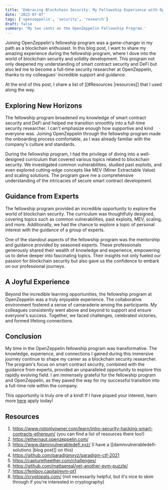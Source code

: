 ```yaml
---
title: 'Embracing Blockchain Security: My Fellowship Experience with OpenZeppelin'
date: '2023-07-07'
tags: ['openzeppelin', 'security', 'research']
draft: false
summary: 'My two cents on the OpenZeppelin Fellowship Program.'
---
```


Joining OpenZeppelin's fellowship program was a game-changer in my path as a blockchain enthusiast. In this blog post, I want to share my amazing experience during the fellowship program, where I dove into the world of blockchain security and solidity development. This program not only deepened my understanding of smart contract security and DeFi but also led me to become a full-time security researcher at OpenZeppelin, thanks to my colleagues' incredible support and guidance.

At the end of this post, I share a list of [[#Resources |resources]] that I used along the way.

## Exploring New Horizons

The fellowship program broadened my knowledge of smart contract security and DeFi and helped me transition smoothly into a full-time security researcher. I can't emphasize enough how supportive and kind everyone was. Joining OpenZeppelin through the fellowship program made the onboarding process comfortable, as I was already familiar with the company's culture and standards.

During the fellowship program, I had the privilege of diving into a well-designed curriculum that covered various topics related to blockchain security. We investigated common vulnerabilities, studied past exploits, and even explored cutting-edge concepts like MEV (Miner Extractable Value) and scaling solutions. The program gave me a comprehensive understanding of the intricacies of secure smart contract development.

## Guidance from Experts

The fellowship program provided an incredible opportunity to explore the world of blockchain security. The curriculum was thoughtfully designed, covering topics such as common vulnerabilities, past exploits, MEV, scaling, and more. Additionally, we had the chance to explore a topic of personal interest with the guidance of a group of experts.

One of the standout aspects of the fellowship program was the mentorship and guidance provided by seasoned experts. These professionals generously shared their wealth of knowledge and experience, empowering us to delve deeper into fascinating topics. Their insights not only fueled our passion for blockchain security but also gave us the confidence to embark on our professional journeys.

## A Joyful Experience

Beyond the incredible learning opportunities, the fellowship program at OpenZeppelin was a truly enjoyable experience. The collaborative environment fostered a sense of camaraderie among the participants. My colleagues consistently went above and beyond to support and ensure everyone's success. Together, we faced challenges, celebrated victories, and formed lifelong connections.

## Conclusion

My time in the OpenZeppelin fellowship program was transformative. The knowledge, experience, and connections I gained during this immersive journey continue to shape my career as a blockchain security researcher. The program's focus on smart contract security, combined with the guidance from experts, provided an unparalleled opportunity to explore this rapidly evolving field. I am immensely grateful for the fellowship program and OpenZeppelin, as they paved the way for my successful transition into a full-time role within the company.

This opportunity is truly one of a kind! If I have piqued your interest, learn more [here](https://learn.openzeppelin.com/openzeppelin-fellowship-program-4) apply today!

## Resources

1. https://www.notonlyowner.com/learn/intro-security-hacking-smart-contracts-ethereum/ (you can find a list of resources there too!)
2. https://ethernaut.openzeppelin.com/
3. https://www.damnvulnerabledefi.xyz/ (I have a [[damnvulnerabledefi-solutions |blog post]] on this)
4. https://github.com/paradigmxyz/paradigm-ctf-2021
5. https://capturetheether.com/challenges/
6. https://github.com/mattaereal/yet-another-evm-puzzle/
7. https://femboy.capital/evm-pt1
8. https://cryptopals.com/ (not necessarily helpful, but it's nice to skim through if you're interested in cryptography)
